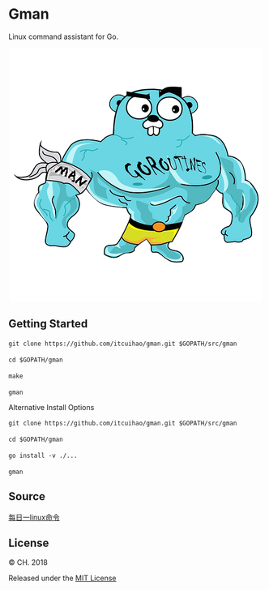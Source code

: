 # Gman

Linux command assistant for Go.

<!-- ![.](./image/man.png) -->

<p align='center'>
    <img src='./image/man.png'>
</p>

## Getting Started

```
git clone https://github.com/itcuihao/gman.git $GOPATH/src/gman

cd $GOPATH/gman

make

gman
```

Alternative Install Options

```
git clone https://github.com/itcuihao/gman.git $GOPATH/src/gman

cd $GOPATH/gman

go install -v ./...

gman
```

## Source

[每日一linux命令](http://www.cnblogs.com/peida/tag/每日一linux命令/)

## License

© CH. 2018

Released under the [MIT License](https://github.com/itcuihao/gman/blob/master/License)
